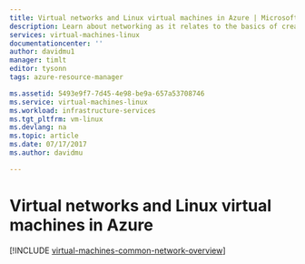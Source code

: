 ```yaml
---
title: Virtual networks and Linux virtual machines in Azure | Microsoft Docs
description: Learn about networking as it relates to the basics of creating Linux virtual machines in Azure.
services: virtual-machines-linux
documentationcenter: ''
author: davidmu1
manager: timlt
editor: tysonn
tags: azure-resource-manager

ms.assetid: 5493e9f7-7d45-4e98-be9a-657a53708746
ms.service: virtual-machines-linux
ms.workload: infrastructure-services
ms.tgt_pltfrm: vm-linux
ms.devlang: na
ms.topic: article
ms.date: 07/17/2017
ms.author: davidmu

---
```


# Virtual networks and Linux virtual machines in Azure 

[!INCLUDE [virtual-machines-common-network-overview](../../../includes/virtual-machines-common-network-overview.md)]
